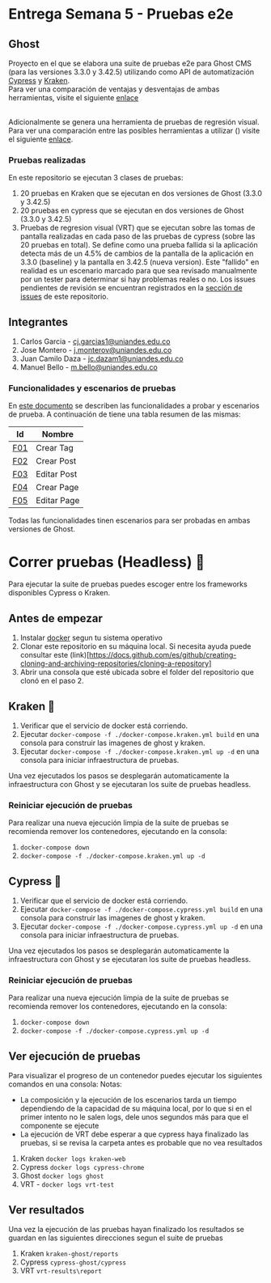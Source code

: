 # Entrega Semana 5 - Pruebas e2e
## Ghost 
Proyecto en el que se elabora una suite de pruebas e2e para Ghost CMS (para las versiones 3.3.0 y 3.42.5) utilizando como API de automatización [Cypress](https://www.cypress.io/) y [Kraken](https://thesoftwaredesignlab.github.io/KrakenMobile/).
<br/>
Para ver una comparación de ventajas y desventajas de ambas herramientas, visite el siguiente [enlace](https://github.com/jmonterovalverdeMISO/MISO4103-EntregaSemana/wiki/Ventajas-y-desventajas---Cypress-y-Kraken)
<br/><br/>

Adicionalmente se genera una herramienta de pruebas de regresión visual. 
<br/>
Para ver una comparación entre las posibles herramientas a utilizar () visite el siguiente [enlace](https://github.com/jmonterovalverdeMISO/MISO4103-EntregaSemana/wiki/Ventajas-y-desventajas---Herramientas-VRT).

### Pruebas realizadas
En este repositorio se ejecutan 3 clases de pruebas:
1. 20 pruebas en Kraken que se ejecutan en dos versiones de Ghost (3.3.0 y 3.42.5)
2. 20 pruebas en cypress que se ejecutan en dos versiones de Ghost (3.3.0 y 3.42.5)
3. Pruebas de regresion visual (VRT) que se ejecutan sobre las tomas de pantalla realizadas en cada paso de las pruebas de cypress (sobre las 20 pruebas en total). Se define como una prueba fallida si la aplicación detecta más de un 4.5% de cambios de la pantalla de la aplicación en 3.3.0 (baseline) y la pantalla en 3.42.5 (nueva version). Este "fallido" en realidad es un escenario marcado para que sea revisado manualmente por un tester para determinar si hay problemas reales o no. Los issues pendientes de revisión se encuentran registrados en la [sección de issues](https://github.com/jmonterovalverdeMISO/MISO4103-EntregaSemana/issues) de este repositorio.

## Integrantes
1. Carlos Garcia - cj.garcias1@uniandes.edu.co
2. Jose Montero - j.monterov@uniandes.edu.co
3. Juan Camilo Daza - jc.dazam1@uniandes.edu.co
4. Manuel Bello - m.bello@uniandes.edu.co

### Funcionalidades y escenarios de pruebas
En [este documento](https://github.com/jmonterovalverdeMISO/MISO4103-EntregaSemana/wiki/Funcionalidades) se describen las funcionalidades a probar y escenarios de prueba. A continuación de tiene una tabla resumen de las mismas:

| Id | Nombre | 
| - | - | 
| [F01](https://github.com/jmonterovalverdeMISO/MISO4103-EntregaSemana/wiki/F01) | Crear Tag |
| [F02](https://github.com/jmonterovalverdeMISO/MISO4103-EntregaSemana/wiki/F02) | Crear Post | 
| [F03](F03) | Editar Post | 
| [F04](https://github.com/jmonterovalverdeMISO/MISO4103-EntregaSemana/wiki/F04) | Crear Page | 
| [F05](https://github.com/jmonterovalverdeMISO/MISO4103-EntregaSemana/wiki/F05) | Editar Page | 

Todas las funcionalidades tinen escenarios para ser probadas en ambas versiones de Ghost.

# Correr pruebas (Headless) :rocket:
Para ejecutar la suite de pruebas puedes escoger entre los frameworks disponibles Cypress o Kraken.

## Antes de empezar
1. Instalar [docker](https://www.docker.com/get-started) segun tu sistema operativo
2. Clonar este repositorio en su máquina local. Si necesita ayuda puede consultar este (link)[https://docs.github.com/es/github/creating-cloning-and-archiving-repositories/cloning-a-repository]
3. Abrir una consola que esté ubicada sobre el folder del repositorio que clonó en el paso 2.

## Kraken :octopus:
1. Verificar que el servicio de docker está corriendo.
2. Ejecutar `docker-compose -f ./docker-compose.kraken.yml build` en una consola para construir las imagenes de ghost y kraken. 
3. Ejecutar `docker-compose -f ./docker-compose.kraken.yml up -d` en una consola para iniciar infraestructura de pruebas.

Una vez ejecutados los pasos se desplegarán automaticamente la infraestructura con Ghost y se ejecutaran los suite de pruebas headless.

### Reiniciar ejecución de pruebas
Para realizar una nueva ejecución limpia de la suite de pruebas se recomienda remover los contenedores, ejecutando en la consola:

1. `docker-compose down`
2. `docker-compose -f ./docker-compose.kraken.yml up -d`

## Cypress :robot:
1. Verificar que el servicio de docker está corriendo.
2. Ejecutar `docker-compose -f ./docker-compose.cypress.yml build` en una consola para construir las imagenes de ghost y kraken. 
3. Ejecutar `docker-compose -f ./docker-compose.cypress.yml up -d` en una consola para iniciar infraestructura de pruebas.

Una vez ejecutados los pasos se desplegarán automaticamente la infraestructura con Ghost y se ejecutaran los suite de pruebas headless.

### Reiniciar ejecución de pruebas
Para realizar una nueva ejecución limpia de la suite de pruebas se recomienda remover los contenedores, ejecutando en la consola:

1. `docker-compose down`
2. `docker-compose -f ./docker-compose.cypress.yml up -d`


## Ver ejecución de pruebas
Para visualizar el progreso de un contenedor puedes ejecutar los siguientes comandos en una consola:
Notas: 
- La composición y la ejecución de los escenarios tarda un tiempo dependiendo de la capacidad de su máquina local, por lo que si en el primer intento no le salen logs, dele unos segundos más para que el componente se ejecute
- La ejecución de VRT debe esperar a que cypress haya finalizado las pruebas, si se revisa la carpeta antes es probable que no vea resultados

1. Kraken `docker logs kraken-web`
2. Cypress `docker logs cypress-chrome`
3. Ghost `docker logs ghost`
4. VRT - `docker logs vrt-test`

## Ver resultados
Una vez la ejecución de las pruebas hayan finalizado los resultados se guardan en las siguientes direcciones segun el suite de pruebas

1. Kraken `kraken-ghost/reports`
2. Cypress `cypress-ghost/cypress`
3. VRT `vrt-results\report`
